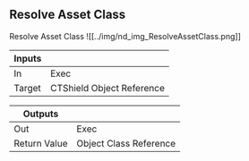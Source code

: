 ## Resolve Asset Class
Resolve Asset Class
![[../img/nd_img_ResolveAssetClass.png]]

|Inputs||
|--|--|
| In | Exec |
| Target | CTShield Object Reference |

|Outputs||
|--|--|
| Out | Exec |
| Return Value | Object Class Reference |
